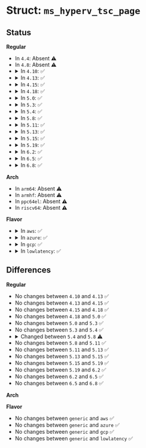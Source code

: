 # Struct: <code>ms_hyperv_tsc_page</code>

## Status
<b>Regular</b>
<ul>
<li>
In <code>4.4</code>: Absent ⚠️
</li>
<li>
In <code>4.8</code>: Absent ⚠️
</li>
<li>
<details>
<summary>In <code>4.10</code>: ✅</summary>

```c
struct ms_hyperv_tsc_page {
    volatile u32 tsc_sequence;
    u32 reserved1;
    volatile u64 tsc_scale;
    volatile s64 tsc_offset;
    u64 reserved2[509];
};
```
</details>
</li>
<li>
<details>
<summary>In <code>4.13</code>: ✅</summary>

```c
struct ms_hyperv_tsc_page {
    volatile u32 tsc_sequence;
    u32 reserved1;
    volatile u64 tsc_scale;
    volatile s64 tsc_offset;
    u64 reserved2[509];
};
```
</details>
</li>
<li>
<details>
<summary>In <code>4.15</code>: ✅</summary>

```c
struct ms_hyperv_tsc_page {
    volatile u32 tsc_sequence;
    u32 reserved1;
    volatile u64 tsc_scale;
    volatile s64 tsc_offset;
    u64 reserved2[509];
};
```
</details>
</li>
<li>
<details>
<summary>In <code>4.18</code>: ✅</summary>

```c
struct ms_hyperv_tsc_page {
    volatile u32 tsc_sequence;
    u32 reserved1;
    volatile u64 tsc_scale;
    volatile s64 tsc_offset;
    u64 reserved2[509];
};
```
</details>
</li>
<li>
<details>
<summary>In <code>5.0</code>: ✅</summary>

```c
struct ms_hyperv_tsc_page {
    volatile u32 tsc_sequence;
    u32 reserved1;
    volatile u64 tsc_scale;
    volatile s64 tsc_offset;
    u64 reserved2[509];
};
```
</details>
</li>
<li>
<details>
<summary>In <code>5.3</code>: ✅</summary>

```c
struct ms_hyperv_tsc_page {
    volatile u32 tsc_sequence;
    u32 reserved1;
    volatile u64 tsc_scale;
    volatile s64 tsc_offset;
    u64 reserved2[509];
};
```
</details>
</li>
<li>
<details>
<summary>In <code>5.4</code>: ✅</summary>

```c
struct ms_hyperv_tsc_page {
    volatile u32 tsc_sequence;
    u32 reserved1;
    volatile u64 tsc_scale;
    volatile s64 tsc_offset;
    u64 reserved2[509];
};
```
</details>
</li>
<li>
<details>
<summary>In <code>5.8</code>: ✅</summary>

```c
struct ms_hyperv_tsc_page {
    volatile u32 tsc_sequence;
    u32 reserved1;
    volatile u64 tsc_scale;
    volatile s64 tsc_offset;
};
```
</details>
</li>
<li>
<details>
<summary>In <code>5.11</code>: ✅</summary>

```c
struct ms_hyperv_tsc_page {
    volatile u32 tsc_sequence;
    u32 reserved1;
    volatile u64 tsc_scale;
    volatile s64 tsc_offset;
};
```
</details>
</li>
<li>
<details>
<summary>In <code>5.13</code>: ✅</summary>

```c
struct ms_hyperv_tsc_page {
    volatile u32 tsc_sequence;
    u32 reserved1;
    volatile u64 tsc_scale;
    volatile s64 tsc_offset;
};
```
</details>
</li>
<li>
<details>
<summary>In <code>5.15</code>: ✅</summary>

```c
struct ms_hyperv_tsc_page {
    volatile u32 tsc_sequence;
    u32 reserved1;
    volatile u64 tsc_scale;
    volatile s64 tsc_offset;
};
```
</details>
</li>
<li>
<details>
<summary>In <code>5.19</code>: ✅</summary>

```c
struct ms_hyperv_tsc_page {
    volatile u32 tsc_sequence;
    u32 reserved1;
    volatile u64 tsc_scale;
    volatile s64 tsc_offset;
};
```
</details>
</li>
<li>
<details>
<summary>In <code>6.2</code>: ✅</summary>

```c
struct ms_hyperv_tsc_page {
    volatile u32 tsc_sequence;
    u32 reserved1;
    volatile u64 tsc_scale;
    volatile s64 tsc_offset;
};
```
</details>
</li>
<li>
<details>
<summary>In <code>6.5</code>: ✅</summary>

```c
struct ms_hyperv_tsc_page {
    volatile u32 tsc_sequence;
    u32 reserved1;
    volatile u64 tsc_scale;
    volatile s64 tsc_offset;
};
```
</details>
</li>
<li>
<details>
<summary>In <code>6.8</code>: ✅</summary>

```c
struct ms_hyperv_tsc_page {
    volatile u32 tsc_sequence;
    u32 reserved1;
    volatile u64 tsc_scale;
    volatile s64 tsc_offset;
};
```
</details>
</li>
</ul>
<b>Arch</b>
<ul>
<li>
In <code>arm64</code>: Absent ⚠️
</li>
<li>
In <code>armhf</code>: Absent ⚠️
</li>
<li>
In <code>ppc64el</code>: Absent ⚠️
</li>
<li>
In <code>riscv64</code>: Absent ⚠️
</li>
</ul>
<b>Flavor</b>
<ul>
<li>
<details>
<summary>In <code>aws</code>: ✅</summary>

```c
struct ms_hyperv_tsc_page {
    volatile u32 tsc_sequence;
    u32 reserved1;
    volatile u64 tsc_scale;
    volatile s64 tsc_offset;
    u64 reserved2[509];
};
```
</details>
</li>
<li>
<details>
<summary>In <code>azure</code>: ✅</summary>

```c
struct ms_hyperv_tsc_page {
    volatile u32 tsc_sequence;
    u32 reserved1;
    volatile u64 tsc_scale;
    volatile s64 tsc_offset;
    u64 reserved2[509];
};
```
</details>
</li>
<li>
<details>
<summary>In <code>gcp</code>: ✅</summary>

```c
struct ms_hyperv_tsc_page {
    volatile u32 tsc_sequence;
    u32 reserved1;
    volatile u64 tsc_scale;
    volatile s64 tsc_offset;
    u64 reserved2[509];
};
```
</details>
</li>
<li>
<details>
<summary>In <code>lowlatency</code>: ✅</summary>

```c
struct ms_hyperv_tsc_page {
    volatile u32 tsc_sequence;
    u32 reserved1;
    volatile u64 tsc_scale;
    volatile s64 tsc_offset;
    u64 reserved2[509];
};
```
</details>
</li>
</ul>

## Differences
<b>Regular</b>
<ul>
<li>
No changes between <code>4.10</code> and <code>4.13</code> ✅
</li>
<li>
No changes between <code>4.13</code> and <code>4.15</code> ✅
</li>
<li>
No changes between <code>4.15</code> and <code>4.18</code> ✅
</li>
<li>
No changes between <code>4.18</code> and <code>5.0</code> ✅
</li>
<li>
No changes between <code>5.0</code> and <code>5.3</code> ✅
</li>
<li>
No changes between <code>5.3</code> and <code>5.4</code> ✅
</li>
<li>
<details>
<summary>Changed between <code>5.4</code> and <code>5.8</code> ⚠️</summary>
<ul>
<li>
<b>Field removed. </b>
<code>u64 reserved2[509]</code>
</li>
</ul>
</details>
</li>
<li>
No changes between <code>5.8</code> and <code>5.11</code> ✅
</li>
<li>
No changes between <code>5.11</code> and <code>5.13</code> ✅
</li>
<li>
No changes between <code>5.13</code> and <code>5.15</code> ✅
</li>
<li>
No changes between <code>5.15</code> and <code>5.19</code> ✅
</li>
<li>
No changes between <code>5.19</code> and <code>6.2</code> ✅
</li>
<li>
No changes between <code>6.2</code> and <code>6.5</code> ✅
</li>
<li>
No changes between <code>6.5</code> and <code>6.8</code> ✅
</li>
</ul>
<b>Arch</b>
<ul>
</ul>
<b>Flavor</b>
<ul>
<li>
No changes between <code>generic</code> and <code>aws</code> ✅
</li>
<li>
No changes between <code>generic</code> and <code>azure</code> ✅
</li>
<li>
No changes between <code>generic</code> and <code>gcp</code> ✅
</li>
<li>
No changes between <code>generic</code> and <code>lowlatency</code> ✅
</li>
</ul>
